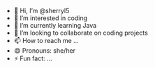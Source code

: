 - 👋 Hi, I’m @sherryl5
- 👀 I’m interested in coding
- 🌱 I’m currently learning Java
- 💞️ I’m looking to collaborate on coding projects
- 📫 How to reach me ...
- 😄 Pronouns: she/her
- ⚡ Fun fact: ...

<!---
sherryl5/sherryl5 is a ✨ special ✨ repository because its `README.md` (this file) appears on your GitHub profile.
You can click the Preview link to take a look at your changes.
--->
